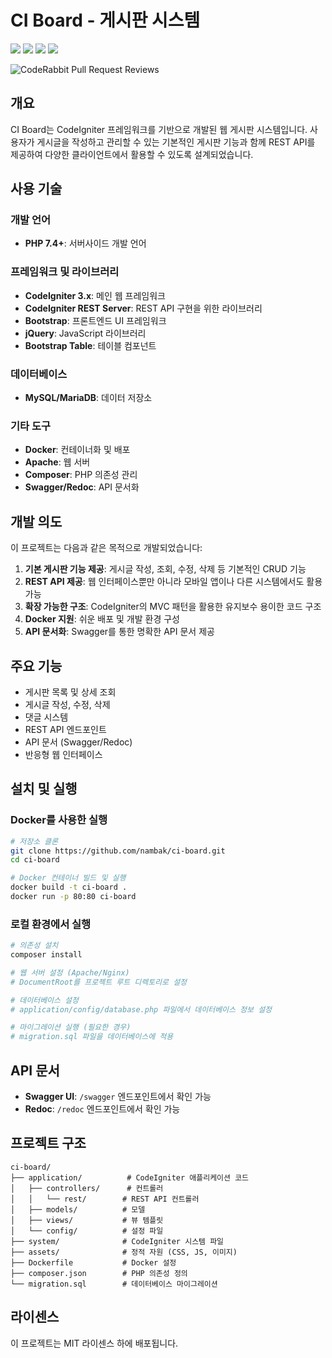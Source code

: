 # CI Board - 게시판 시스템

<img src="https://img.shields.io/badge/PHP-777BB4?style=flat-square&logo=php&logoColor=white"/>
<img src="https://img.shields.io/badge/CodeIgniter-EF4223?style=flat-square&logo=codeigniter&logoColor=white"/>
<img src="https://img.shields.io/badge/MySQL-4479A1?style=flat-square&logo=mysql&logoColor=white"/>
<img src="https://img.shields.io/badge/Docker-2496ED?style=flat-square&logo=docker&logoColor=white"/>

![CodeRabbit Pull Request Reviews](https://img.shields.io/coderabbit/prs/github/nambak/ci-board?utm_source=oss&utm_medium=github&utm_campaign=nambak%2Fci-board&labelColor=171717&color=FF570A&link=https%3A%2F%2Fcoderabbit.ai&label=CodeRabbit+Reviews)

## 개요

CI Board는 CodeIgniter 프레임워크를 기반으로 개발된 웹 게시판 시스템입니다. 사용자가 게시글을 작성하고 관리할 수 있는 기본적인 게시판 기능과 함께 REST API를 제공하여 다양한 클라이언트에서 활용할 수 있도록 설계되었습니다.

## 사용 기술

### 개발 언어
- **PHP 7.4+**: 서버사이드 개발 언어

### 프레임워크 및 라이브러리
- **CodeIgniter 3.x**: 메인 웹 프레임워크
- **CodeIgniter REST Server**: REST API 구현을 위한 라이브러리
- **Bootstrap**: 프론트엔드 UI 프레임워크
- **jQuery**: JavaScript 라이브러리
- **Bootstrap Table**: 테이블 컴포넌트

### 데이터베이스
- **MySQL/MariaDB**: 데이터 저장소

### 기타 도구
- **Docker**: 컨테이너화 및 배포
- **Apache**: 웹 서버
- **Composer**: PHP 의존성 관리
- **Swagger/Redoc**: API 문서화

## 개발 의도

이 프로젝트는 다음과 같은 목적으로 개발되었습니다:

1. **기본 게시판 기능 제공**: 게시글 작성, 조회, 수정, 삭제 등 기본적인 CRUD 기능
2. **REST API 제공**: 웹 인터페이스뿐만 아니라 모바일 앱이나 다른 시스템에서도 활용 가능
3. **확장 가능한 구조**: CodeIgniter의 MVC 패턴을 활용한 유지보수 용이한 코드 구조
4. **Docker 지원**: 쉬운 배포 및 개발 환경 구성
5. **API 문서화**: Swagger를 통한 명확한 API 문서 제공

## 주요 기능

- 게시판 목록 및 상세 조회
- 게시글 작성, 수정, 삭제
- 댓글 시스템
- REST API 엔드포인트
- API 문서 (Swagger/Redoc)
- 반응형 웹 인터페이스

## 설치 및 실행

### Docker를 사용한 실행

```bash
# 저장소 클론
git clone https://github.com/nambak/ci-board.git
cd ci-board

# Docker 컨테이너 빌드 및 실행
docker build -t ci-board .
docker run -p 80:80 ci-board
```

### 로컬 환경에서 실행

```bash
# 의존성 설치
composer install

# 웹 서버 설정 (Apache/Nginx)
# DocumentRoot를 프로젝트 루트 디렉토리로 설정

# 데이터베이스 설정
# application/config/database.php 파일에서 데이터베이스 정보 설정

# 마이그레이션 실행 (필요한 경우)
# migration.sql 파일을 데이터베이스에 적용
```

## API 문서

- **Swagger UI**: `/swagger` 엔드포인트에서 확인 가능
- **Redoc**: `/redoc` 엔드포인트에서 확인 가능

## 프로젝트 구조

```
ci-board/
├── application/          # CodeIgniter 애플리케이션 코드
│   ├── controllers/      # 컨트롤러
│   │   └── rest/        # REST API 컨트롤러
│   ├── models/          # 모델
│   ├── views/           # 뷰 템플릿
│   └── config/          # 설정 파일
├── system/              # CodeIgniter 시스템 파일
├── assets/              # 정적 자원 (CSS, JS, 이미지)
├── Dockerfile           # Docker 설정
├── composer.json        # PHP 의존성 정의
└── migration.sql        # 데이터베이스 마이그레이션
```

## 라이센스

이 프로젝트는 MIT 라이센스 하에 배포됩니다.
